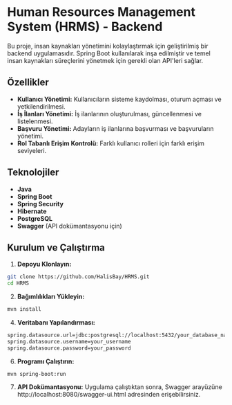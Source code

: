 # Human Resources Management System (HRMS) - Backend

Bu proje, insan kaynakları yönetimini kolaylaştırmak için geliştirilmiş bir backend uygulamasıdır. Spring Boot kullanılarak inşa edilmiştir ve temel insan kaynakları süreçlerini yönetmek için gerekli olan API'leri sağlar.

## Özellikler

- **Kullanıcı Yönetimi:** Kullanıcıların sisteme kaydolması, oturum açması ve yetkilendirilmesi.
- **İş İlanları Yönetimi:** İş ilanlarının oluşturulması, güncellenmesi ve listelenmesi.
- **Başvuru Yönetimi:** Adayların iş ilanlarına başvurması ve başvuruların yönetimi.
- **Rol Tabanlı Erişim Kontrolü:** Farklı kullanıcı rolleri için farklı erişim seviyeleri.

## Teknolojiler

- **Java**
- **Spring Boot**
- **Spring Security**
- **Hibernate**
- **PostgreSQL**
- **Swagger** (API dokümantasyonu için)

## Kurulum ve Çalıştırma

1. **Depoyu Klonlayın:**

```bash
git clone https://github.com/HalisBay/HRMS.git
cd HRMS
```
2. **Bağımlılıkları Yükleyin:**
```bash
mvn install
```
4. **Veritabanı Yapılandırması:**
```bash
spring.datasource.url=jdbc:postgresql://localhost:5432/your_database_name
spring.datasource.username=your_username
spring.datasource.password=your_password
```
6. **Programı Çalıştırın:**
```
mvn spring-boot:run
```
7. **API Dokümantasyonu:**
  Uygulama çalıştıktan sonra, Swagger arayüzüne http://localhost:8080/swagger-ui.html adresinden erişebilirsiniz.

